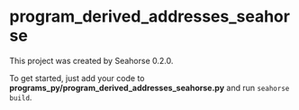 # program_derived_addresses_seahorse

This project was created by Seahorse 0.2.0.

To get started, just add your code to **programs_py/program_derived_addresses_seahorse.py** and run `seahorse build`.
